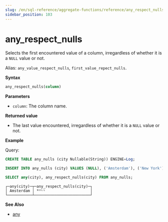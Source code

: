 ```yaml
---
slug: /en/sql-reference/aggregate-functions/reference/any_respect_nulls
sidebar_position: 103
---
```


# any_respect_nulls

Selects the first encountered value of a column, irregardless of whether it is a `NULL` value or not.

Alias: `any_value_respect_nulls`, `first_value_repect_nulls`.

**Syntax**

```sql
any_respect_nulls(column)
```

**Parameters**
- `column`: The column name. 

**Returned value**

- The last value encountered, irregardless of whether it is a `NULL` value or not.

**Example**

Query:

```sql
CREATE TABLE any_nulls (city Nullable(String)) ENGINE=Log;

INSERT INTO any_nulls (city) VALUES (NULL), ('Amsterdam'), ('New York'), ('Tokyo'), ('Valencia'), (NULL);

SELECT any(city), any_respect_nulls(city) FROM any_nulls;
```

```response
┌─any(city)─┬─any_respect_nulls(city)─┐
│ Amsterdam │ ᴺᵁᴸᴸ                    │
└───────────┴─────────────────────────┘
```

**See Also**
- [any](../reference/any.md)
